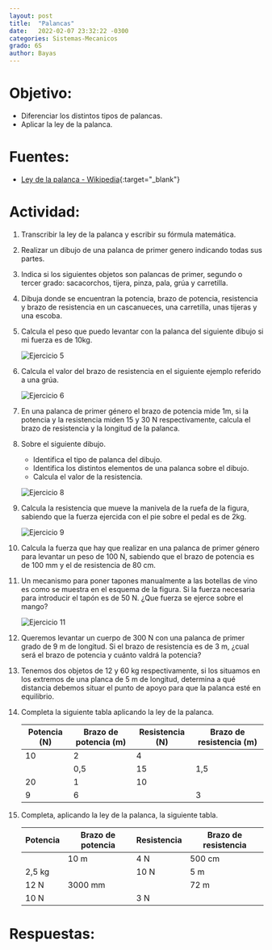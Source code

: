```yaml
---
layout: post
title:  "Palancas"
date:   2022-02-07 23:32:22 -0300
categories: Sistemas-Mecanicos
grado: 6S
author: Bayas
---
```

# Objetivo:

- Diferenciar los distintos tipos de palancas.
- Aplicar la ley de la palanca.

# Fuentes:

- [Ley de la palanca - Wikipedia](https://es.wikipedia.org/wiki/Palanca#Ley_de_la_palanca){:target="_blank"}

# Actividad:

1. Transcribir la ley de la palanca y escribir su fórmula matemática.

2. Realizar un dibujo de una palanca de primer genero indicando todas sus partes.

3. Indica si los siguientes objetos son palancas de primer, segundo o tercer grado: sacacorchos, tijera, pinza, pala, grúa y carretilla.

4. Dibuja donde se encuentran la potencia, brazo de potencia, resistencia y brazo de resistencia en un cascanueces, una carretilla, unas tijeras y una escoba.

5. Calcula el peso que puedo levantar con la palanca del siguiente dibujo si mi fuerza es de 10kg.

    ![Ejercicio 5](https://bayaspirina.github.io/Bayas/assets/palancas-file-1.png)

6. Calcula el valor del brazo de resistencia en el siguiente ejemplo referido a una grúa.

    ![Ejercicio 6](https://bayaspirina.github.io/Bayas/assets/palancas-file-2.png)

7. En una palanca de primer género el brazo de potencia mide 1m, si la potencia y la resistencia miden 15 y 30 N respectivamente, calcula el brazo de resistencia y la longitud de la palanca.

8. Sobre el siguiente dibujo.
    - Identifica el tipo de palanca del dibujo.
    - Identifica los distintos elementos de una palanca sobre el dibujo.
    - Calcula el valor de la resistencia.

    ![Ejercicio 8](https://bayaspirina.github.io/Bayas/assets/palancas-file-3.png)

9. Calcula la resistencia que mueve la manivela de la ruefa de la figura, sabiendo que la fuerza ejercida con el pie sobre el pedal es de 2kg.

    ![Ejercicio 9](https://bayaspirina.github.io/Bayas/assets/palancas-file-4.png)

10. Calcula la fuerza que hay que realizar en una palanca de primer género para levantar un peso de 100 N, sabiendo que el brazo de potencia es de 100 mm y el de resistencia de 80 cm.
11. Un mecanismo para poner tapones manualmente a las botellas de vino es como se muestra en el esquema de la figura. Si la fuerza necesaria para introducir el tapón es de 50 N. ¿Que fuerza se ejerce sobre el mango?

    ![Ejercicio 11](https://bayaspirina.github.io/Bayas/assets/palancas-file-5.png)

12. Queremos levantar un cuerpo de 300 N con una palanca de primer grado de 9 m de longitud. Si el brazo de resistencia es de 3 m, ¿cual será el brazo de potencia y cuánto valdrá la potencia?

13. Tenemos dos objetos de 12 y 60 kg respectivamente, si los situamos en los extremos de una planca de 5 m de longitud, determina a qué distancia debemos situar el punto de apoyo para que la palanca esté en equilibrio.

14. Completa la siguiente tabla aplicando la ley de la palanca.

    | **Potencia (N)** | **Brazo de potencia (m)** | **Resistencia (N)** | **Brazo de resistencia (m)** |
    |------------------|---------------------------|---------------------|------------------------------|
    | 10               | 2                         | 4                   |                              |
    |                  | 0,5                       | 15                  | 1,5                          |
    | 20               | 1                         | 10                  |                              |
    | 9                | 6                         |                     | 3                            |

15. Completa, aplicando la ley de la palanca, la siguiente tabla.

    | **Potencia** | **Brazo de potencia** | **Resistencia** | **Brazo de resistencia** |
    |--------------|-----------------------|-----------------|--------------------------|
    |              | 10 m                  | 4 N             | 500 cm                   |
    | 2,5 kg       |                       | 10 N            | 5 m                      |
    | 12 N         | 3000 mm               |                 | 72 m                     |
    | 10 N         |                       | 3 N             |                          |


# Respuestas:
